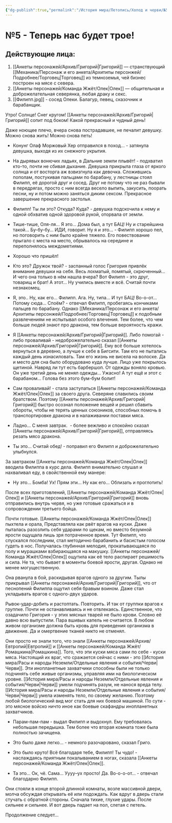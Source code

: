 ```yaml
---
{"dg-publish":true,"permalink":"/История мира/Летопись/Холод и черви/№5 - Теперь нас будет трое!/","noteIcon":"","created":"2025-07-12T09:55:51.143+03:00","updated":"2025-07-29T23:55:58.735+03:00"}
---
```


# №5 - Теперь нас будет трое!

## Действующие лица:

1. [[Анкеты персонажей/Архив/Григорий\|Григорий]] — странствующий [[Механика/Персонаж и его анкета/Архитипы персонжей/Подробнее/Торговец\|Торговец]] из темноземья, чей бизнес построен на мясе с севера.
2. [[Анкеты персонажей/Команда Жжёт/Олек\|Олек]] — общительная и доброжелательная северянка, любая драку и секс.
3. [[Филипп.jpg]] - сосед Олеки. Балагур, певец, сказочник и барабанщик.

  

Утро! Солнце! Снег кругом! [[Анкеты персонажей/Архив/Григорий\|Григорий]] сопит под боком! Какой прекрасный и чудный день! 

Даже ноющее плечо, вчера снова пострадавшее, не печалит девушку. Можно снова жить! Можно снова петь! 

- Конунг Олаф Моржовый Хер отправился в поход… - затянула девушка, выходя из их снежного укрытия.

- На дырявых вонючих ладьях, в Дальние земли плывёт! - подхватил кто-то, почти не сбивая дыхание. Девушка прикрыла глаза от яркого солнца и от восторга аж взвизгнула как девочка. Сложившись пополам, постукивая пальцами по барабану, у лестницы стоял Филипп, её дорогой друг и сосед. Друг не потому что не раз бывали в передрягах, просто с ним всегда весело выпить, закусить, поорать песни, ну и потом можно заняться диким сексом. Прекрасное завершение прекрасного застолья. 

- Филипп! Ты ли это? Откуда? Куда? - девушка подскочила к нему и одной обхватив одной здоровой рукой, оторвала от земли. 

- Тише-тише, Оля-ля… Я это… Дома был, а тут БАЦ! Ну и старейшина такой… Бу-бу-бу… ИДИ, говорит. Ну я и это… - Филипп хорошо пел, но поговорить с ним было крайне тяжело. Его повествование прыгало с места на место, обрывалось на середине и переполнялось междометиями. 

- Хорошо что пришёл! 

- Кто это? Дружок твой? - заспанный голос Григория привлёк внимание девушки на себя. Весь лохматый, помятый, скрюченный… И чего она только в нём нашла вчера? Вот Филипп - это друг, товарищ и брат! А этот… Ну учились вместе и всё. Считай почти незнакомец. 

- Я, это.. Ну, как его… Филипп. Ага. Ну, типа… И тут БАЦ! Во-о-от… Потому сюда… Споём? - отвечал Филипп, пробегаясь кончиками пальцев по барабану. Однако [[Механика/Персонаж и его анкета/Архитипы персонжей/Подробнее/Торговец\|Торговец]] к подобным развлечениям не испытывал особого влечения. Тем более, что чем больше людей знают про дракона, тем больше вероятность кражи. 

- Я [[Анкеты персонажей/Архив/Григорий\|Григорий]]. Либо помогай - либо проваливай - недоброжелательно сказал [[Анкеты персонажей/Архив/Григорий\|Григорий]]. Ему всё больше хотелось вернуться в деревню, а лучше к себе в Бигсити. Там его не пытались каждый день изнасиловать. Там его жизнь не висела на волоске. Да и место для сна было оборудовано куда лучше. Лицо уже покрылось щетиной. Навряд ли тут есть барбершоп. От одежды воняло кровью. Он уже третий день не менял одежды… Ужасно! А тут ещё и этот с барабаном… Голова без этого бум-бум болит! 

- Сам проваливай! - стала заступаться [[Анкеты персонажей/Команда Жжёт/Олек\|Олек]] за своего друга. Северяне славились своим братством. Поэтому [[Анкеты персонажей/Архив/Григорий\|Григорий]] быстро осознал положение вещей и решил сбавить обороты, чтобы не терять ценных союзников, способных помочь в транспортировке дракона и в налаживании поставки мяса. 

- Ладно… С меня завтрак.  - более вежливо и спокойно сказал [[Анкеты персонажей/Архив/Григорий\|Григорий]], отправляясь резать мясо дракона. 

- Ты это… Считай обед! - поправил его Филипп и доброжелательно улыбнулся. 

За завтраком [[Анкеты персонажей/Команда Жжёт/Олек\|Олек]] вводила Филиппа в курс дела. Филипп внимательно слушал и нахваливал еду, в свойственной ему манере:

- Ну это… Бомба! Ух! Прям эти… Ну как его… Облизать и проглотить! 

После всех приготовлений, [[Анкеты персонажей/Команда Жжёт/Олек\|Олек]] и [[Анкеты персонажей/Архив/Григорий\|Григорий]] вновь отправились внутрь червя, но уже готовые сражаться и в сопровождении третьего бойца.

Почти готовые. [[Анкеты персонажей/Команда Жжёт/Олек\|Олек]] пыхтела и орала, Представляла как рвёт врагов на куски. Даже пыталась разозлить себя ударами по щекам, но вместо безумной ярости ощущала лишь зря потраченное время. Тут Филипп, что спускался последним, стал методично барабанить и басистым голосом гудеть в нос. Получалась глубинная мелодия, прокатывающаяся по полу и мурашками взбирающаяся на макушку. [[Анкеты персонажей/Команда Жжёт/Олек\|Олек]] ощутила как её тело распирает решимость и сила. Не та, что бывает в моменты боевой ярости, другая. Однако не менее могущественную. 

Она рванула в бой, раскидывая врагов одного за другим. Тылы прикрывал [[Анкеты персонажей/Архив/Григорий\|Григорий]], что от песнопений Филиппа ощутил себя бравым воином. Даже стал укладывать врагов с одного-двух ударов. 

Рывок-удар-добить и растоптать. Повторить. И так от группки врагов к группке. Почти не останавливаясь и не отвлекаясь. Единственное, что озадачило Григория - у этих мясных тварей не было крови. Словно её давно всю выпустили. Пара вшивых капель не считается. В любом живом организме должна быть кровь для приведения организма в движение. Да и омертвение тканей никто не отменял. 

Они просто не знали того, что знали [[Анкеты персонажей/Архив/Евтропий\|Евтропий]] и [[Анкеты персонажей/Команда Жжёт/Ромашкина\|Ромашкина]]. Того, что эти куски мяса сами по себе - куски мяса. Настоящий их враг, что сражается сейчас с ними - это [[История мира/Расы и народы Неземли/Отдельные явления и события/Черви\|Черви]]. Эти инопланетные захватчики способны были не только подчинять себе живые организмы, управляя ими на биологическом уровне. [[История мира/Расы и народы Неземли/Отдельные явления и события/Черви\|Черви]] умели подчинять разум, не нанося вреда телу. [[История мира/Расы и народы Неземли/Отдельные явления и события/Черви\|Черви]] умела изменять тело, по своему желанию. Поэтому любой биологический вид мог стать для них боевой машиной. По сути - это мясное войско ничто иное как боевые скафандры инопланетных захватчиков. 

- Парам-пам-пам - выдал Филипп и выдохнул. Ему требовалась небольшая передышка. Тем более что вторая комната тоже была полностью зачищена. 

- Это было даже легко… - немного разочаровано, сказал Григо. 

- Это было круто! Всё благодаря тебе, Филипп! Ты чудо! - наслаждаясь приятным покалыванием в ногах, сказала [[Анкеты персонажей/Команда Жжёт/Олек\|Олек]]. 

- Та это… Ок, чё. Сама… Уууу–ух просто! Да. Во-о-о-от… - отвечал благодарно Филипп.

Они стояли в конце второй длинной комнаты, возле массивной двери, молча обсуждая открывать её или подождать. Как вдруг в дверь стали стучать с обратной стороны. Сначала тихие, глухие удары. После сильнее и сильнее. И вот дверь падает на пол, слетая с петель. 

Продолжение следует...